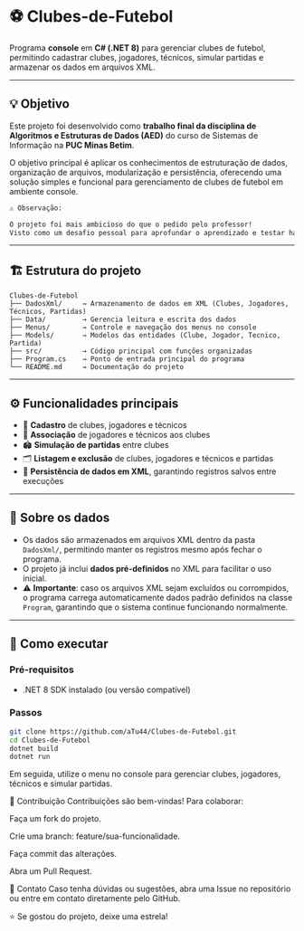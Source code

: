 # ⚽ Clubes-de-Futebol

Programa **console** em **C# (.NET 8)** para gerenciar clubes de futebol, permitindo cadastrar clubes, jogadores, técnicos, simular partidas e armazenar os dados em arquivos XML.

---

## 💡 Objetivo

Este projeto foi desenvolvido como **trabalho final da disciplina de Algoritmos e Estruturas de Dados (AED)** do curso de Sistemas de Informação na **PUC Minas Betim**.  

O objetivo principal é aplicar os conhecimentos de estruturação de dados, organização de arquivos, modularização e persistência, oferecendo uma solução simples e funcional para gerenciamento de clubes de futebol em ambiente console.

```markdown
⚠️ Observação:

O projeto foi mais ambicioso do que o pedido pelo professor!
Visto como um desafio pessoal para aprofundar o aprendizado e testar habilidades além do requisito mínimo.
```

---

## 🏗️ Estrutura do projeto
```plaintext
Clubes-de-Futebol
├── DadosXml/     → Armazenamento de dados em XML (Clubes, Jogadores, Técnicos, Partidas)
├── Data/         → Gerencia leitura e escrita dos dados
├── Menus/        → Controle e navegação dos menus no console
├── Models/       → Modelos das entidades (Clube, Jogador, Tecnico, Partida)
├── src/          → Código principal com funções organizadas
├── Program.cs    → Ponto de entrada principal do programa
└── README.md     → Documentação do projeto
```
---

## ⚙️ Funcionalidades principais

- 📄 **Cadastro** de clubes, jogadores e técnicos
- 🤝 **Associação** de jogadores e técnicos aos clubes
- 🏟️ **Simulação de partidas** entre clubes
- 🗂️ **Listagem e exclusão** de clubes, jogadores e técnicos e partidas
- 💾 **Persistência de dados em XML**, garantindo registros salvos entre execuções

---

## 💾 Sobre os dados

- Os dados são armazenados em arquivos XML dentro da pasta `DadosXml/`, permitindo manter os registros mesmo após fechar o programa.
- O projeto já inclui **dados pré-definidos** no XML para facilitar o uso inicial.
- ⚠️ **Importante**: caso os arquivos XML sejam excluídos ou corrompidos, o programa carrega automaticamente dados padrão definidos na classe `Program`, garantindo que o sistema continue funcionando normalmente.

---

## 🚀 Como executar

### Pré-requisitos

- .NET 8 SDK instalado (ou versão compatível)

### Passos

```bash
git clone https://github.com/aTu44/Clubes-de-Futebol.git
cd Clubes-de-Futebol
dotnet build
dotnet run

```
Em seguida, utilize o menu no console para gerenciar clubes, jogadores, técnicos e simular partidas.

🤝 Contribuição
Contribuições são bem-vindas! Para colaborar:

Faça um fork do projeto.

Crie uma branch: feature/sua-funcionalidade.

Faça commit das alterações.

Abra um Pull Request.


💬 Contato
Caso tenha dúvidas ou sugestões, abra uma Issue no repositório ou entre em contato diretamente pelo GitHub.

⭐ Se gostou do projeto, deixe uma estrela!
